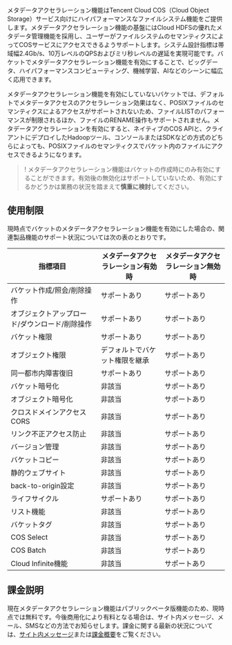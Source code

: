 
メタデータアクセラレーション機能はTencent Cloud COS（Cloud Object Storage）サービス向けにハイパフォーマンスなファイルシステム機能をご提供します。メタデータアクセラレーション機能の基盤にはCloud HDFSの優れたメタデータ管理機能を採用し、ユーザーがファイルシステムのセマンティクスによってCOSサービスにアクセスできるようサポートします。システム設計指標は帯域幅2.4Gb/s、10万レベルのQPSおよびミリ秒レベルの遅延を実現可能です。バケットでメタデータアクセラレーション機能を有効にすることで、ビッグデータ、ハイパフォーマンスコンピューティング、機械学習、AIなどのシーンに幅広く応用できます。

メタデータアクセラレーション機能を有効にしていないバケットでは、デフォルトでメタデータアクセスのアクセラレーション効果はなく、POSIXファイルのセマンティクスによるアクセスがサポートされないため、ファイルLISTのパフォーマンスが制限されるほか、ファイルのRENAME操作もサポートされません。メタデータアクセラレーションを有効にすると、ネイティブのCOS APIと、クライアントにデプロイしたHadoopツール、コンソールまたはSDKなどの方式のどちらによっても、POSIXファイルのセマンティクスでバケット内のファイルにアクセスできるようになります。

>! メタデータアクセラレーション機能はバケットの作成時にのみ有効にすることができます。有効後の無効化はサポートしていないため、有効にするかどうかは業務の状況を踏まえて**慎重に検討**してください。
>

## 使用制限

現時点でバケットのメタデータアクセラレーション機能を有効にした場合の、関連製品機能のサポート状況については次の表のとおりです。

| 指標項目       | メタデータアクセラレーション有効時                 | メタデータアクセラレーション無効時 |
| ------------ | -------------------- | ---------------- |
| バケット作成/照会/削除操作   | サポートあり                           | サポートあり             |
| オブジェクトアップロード/ダウンロード/削除操作   | サポートあり                           | サポートあり             |
| バケット権限   | サポートあり                           | サポートあり             |
| オブジェクト権限     | デフォルトでバケット権限を継承     | サポートあり             |
| 同一都市内障害復旧     | サポートあり     | サポートあり             |
| バケット暗号化   | 非該当                         | サポートあり             |
| オブジェクト暗号化     | 非該当                         | サポートあり             |
| クロスドメインアクセスCORS | 非該当                         | サポートあり             |
| リンク不正アクセス防止       | 非該当                         | サポートあり             |
| バージョン管理       | 非該当                        | サポートあり             |
| バケットコピー   | 非該当                         | サポートあり             |
| 静的ウェブサイト     | 非該当                         | サポートあり             |
| back-to-origin設定     | 非該当                         | サポートあり             |
| ライフサイクル     | サポートあり | サポートあり             |
| リスト機能     | 非該当                         | サポートあり             |
| バケットタグ   | 非該当                         | サポートあり             |
| COS Select    | 非該当                         | サポートあり             |
| COS Batch     | 非該当                         | サポートあり             |
| Cloud Infinite機能 | 非該当                         | サポートあり             |


## 課金説明

現在メタデータアクセラレーション機能はパブリックベータ版機能のため、現時点では無料です。今後商用化により有料となる場合は、サイト内メッセージ、メール、SMSなどの方法でお知らせします。課金に関する最新の状況については、[サイト内メッセージ](https://console.cloud.tencent.com/message)または[課金概要](https://intl.cloud.tencent.com/document/product/436/16871)をご覧ください。

